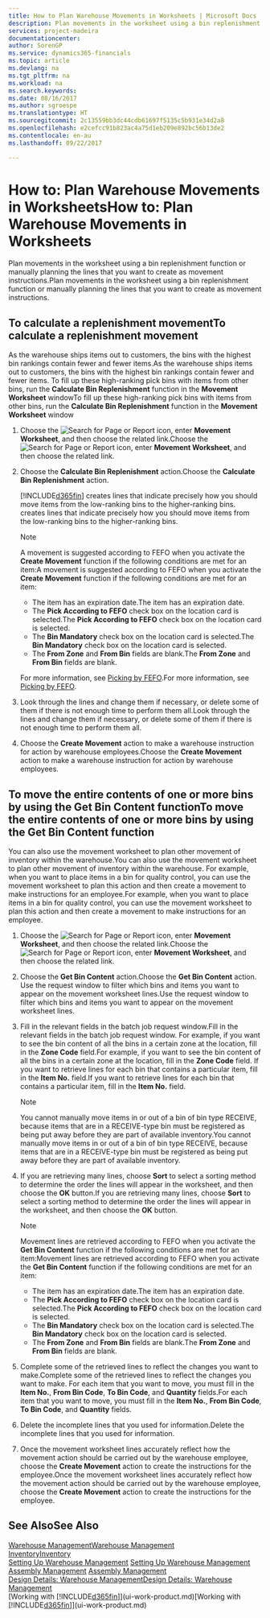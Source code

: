```yaml
---
title: How to Plan Warehouse Movements in Worksheets | Microsoft Docs
description: Plan movements in the worksheet using a bin replenishment function or manually planning the lines that you want to create as movement instructions.
services: project-madeira
documentationcenter: 
author: SorenGP
ms.service: dynamics365-financials
ms.topic: article
ms.devlang: na
ms.tgt_pltfrm: na
ms.workload: na
ms.search.keywords: 
ms.date: 08/16/2017
ms.author: sgroespe
ms.translationtype: HT
ms.sourcegitcommit: 2c13559bb3dc44cdb61697f5135c5b931e34d2a8
ms.openlocfilehash: e2cefcc91b823ac4a75d1eb209e892bc56b13de2
ms.contentlocale: en-au
ms.lasthandoff: 09/22/2017

---
```

# <a name="how-to-plan-warehouse-movements-in-worksheets"></a><span data-ttu-id="f8866-103">How to: Plan Warehouse Movements in Worksheets</span><span class="sxs-lookup"><span data-stu-id="f8866-103">How to: Plan Warehouse Movements in Worksheets</span></span>
<span data-ttu-id="f8866-104">Plan movements in the worksheet using a bin replenishment function or manually planning the lines that you want to create as movement instructions.</span><span class="sxs-lookup"><span data-stu-id="f8866-104">Plan movements in the worksheet using a bin replenishment function or manually planning the lines that you want to create as movement instructions.</span></span>  

## <a name="to-calculate-a-replenishment-movement"></a><span data-ttu-id="f8866-105">To calculate a replenishment movement</span><span class="sxs-lookup"><span data-stu-id="f8866-105">To calculate a replenishment movement</span></span>  
<span data-ttu-id="f8866-106">As the warehouse ships items out to customers, the bins with the highest bin rankings contain fewer and fewer items.</span><span class="sxs-lookup"><span data-stu-id="f8866-106">As the warehouse ships items out to customers, the bins with the highest bin rankings contain fewer and fewer items.</span></span> <span data-ttu-id="f8866-107">To fill up these high-ranking pick bins with items from other bins, run the **Calculate Bin Replenishment** function in the **Movement Worksheet** window</span><span class="sxs-lookup"><span data-stu-id="f8866-107">To fill up these high-ranking pick bins with items from other bins, run the **Calculate Bin Replenishment** function in the **Movement Worksheet** window</span></span>

1.  <span data-ttu-id="f8866-108">Choose the ![Search for Page or Report](media/ui-search/search_small.png "Search for Page or Report icon") icon, enter **Movement Worksheet**, and then choose the related link.</span><span class="sxs-lookup"><span data-stu-id="f8866-108">Choose the ![Search for Page or Report](media/ui-search/search_small.png "Search for Page or Report icon") icon, enter **Movement Worksheet**, and then choose the related link.</span></span>  
2.  <span data-ttu-id="f8866-109">Choose the **Calculate Bin Replenishment** action.</span><span class="sxs-lookup"><span data-stu-id="f8866-109">Choose the **Calculate Bin Replenishment** action.</span></span>  

    [!INCLUDE[d365fin](includes/d365fin_md.md)]<span data-ttu-id="f8866-110"> creates lines that indicate precisely how you should move items from the low-ranking bins to the higher-ranking bins.</span><span class="sxs-lookup"><span data-stu-id="f8866-110"> creates lines that indicate precisely how you should move items from the low-ranking bins to the higher-ranking bins.</span></span>  

    > [!NOTE]  
    >  <span data-ttu-id="f8866-111">A movement is suggested according to FEFO when you activate the **Create Movement** function if the following conditions are met for an item:</span><span class="sxs-lookup"><span data-stu-id="f8866-111">A movement is suggested according to FEFO when you activate the **Create Movement** function if the following conditions are met for an item:</span></span>  
    >   
    >  -   <span data-ttu-id="f8866-112">The item has an expiration date.</span><span class="sxs-lookup"><span data-stu-id="f8866-112">The item has an expiration date.</span></span>  
    > -   <span data-ttu-id="f8866-113">The **Pick According to FEFO** check box on the location card is selected.</span><span class="sxs-lookup"><span data-stu-id="f8866-113">The **Pick According to FEFO** check box on the location card is selected.</span></span>  
    > -   <span data-ttu-id="f8866-114">The **Bin Mandatory** check box on the location card is selected.</span><span class="sxs-lookup"><span data-stu-id="f8866-114">The **Bin Mandatory** check box on the location card is selected.</span></span>  
    > -   <span data-ttu-id="f8866-115">The **From Zone** and **From Bin** fields are blank.</span><span class="sxs-lookup"><span data-stu-id="f8866-115">The **From Zone** and **From Bin** fields are blank.</span></span>  

    <span data-ttu-id="f8866-116">For more information, see [Picking by FEFO](warehouse-picking-by-fefo.md).</span><span class="sxs-lookup"><span data-stu-id="f8866-116">For more information, see [Picking by FEFO](warehouse-picking-by-fefo.md).</span></span>  

3.  <span data-ttu-id="f8866-117">Look through the lines and change them if necessary, or delete some of them if there is not enough time to perform them all.</span><span class="sxs-lookup"><span data-stu-id="f8866-117">Look through the lines and change them if necessary, or delete some of them if there is not enough time to perform them all.</span></span>  
4.  <span data-ttu-id="f8866-118">Choose the **Create Movement** action to make a warehouse instruction for action by warehouse employees.</span><span class="sxs-lookup"><span data-stu-id="f8866-118">Choose the **Create Movement** action to make a warehouse instruction for action by warehouse employees.</span></span>  

## <a name="to-move-the-entire-contents-of-one-or-more-bins-by-using-the-get-bin-content-function"></a><span data-ttu-id="f8866-119">To move the entire contents of one or more bins by using the Get Bin Content function</span><span class="sxs-lookup"><span data-stu-id="f8866-119">To move the entire contents of one or more bins by using the Get Bin Content function</span></span>  
<span data-ttu-id="f8866-120">You can also use the movement worksheet to plan other movement of inventory within the warehouse.</span><span class="sxs-lookup"><span data-stu-id="f8866-120">You can also use the movement worksheet to plan other movement of inventory within the warehouse.</span></span> <span data-ttu-id="f8866-121">For example, when you want to place items in a bin for quality control, you can use the movement worksheet to plan this action and then create a movement to make instructions for an employee.</span><span class="sxs-lookup"><span data-stu-id="f8866-121">For example, when you want to place items in a bin for quality control, you can use the movement worksheet to plan this action and then create a movement to make instructions for an employee.</span></span>  

1.  <span data-ttu-id="f8866-122">Choose the ![Search for Page or Report](media/ui-search/search_small.png "Search for Page or Report icon") icon, enter **Movement Worksheet**, and then choose the related link.</span><span class="sxs-lookup"><span data-stu-id="f8866-122">Choose the ![Search for Page or Report](media/ui-search/search_small.png "Search for Page or Report icon") icon, enter **Movement Worksheet**, and then choose the related link.</span></span>  
2.  <span data-ttu-id="f8866-123">Choose the **Get Bin Content** action.</span><span class="sxs-lookup"><span data-stu-id="f8866-123">Choose the **Get Bin Content** action.</span></span> <span data-ttu-id="f8866-124">Use the request window to filter which bins and items you want to appear on the movement worksheet lines.</span><span class="sxs-lookup"><span data-stu-id="f8866-124">Use the request window to filter which bins and items you want to appear on the movement worksheet lines.</span></span>  
3.  <span data-ttu-id="f8866-125">Fill in the relevant fields in the batch job request window.</span><span class="sxs-lookup"><span data-stu-id="f8866-125">Fill in the relevant fields in the batch job request window.</span></span> <span data-ttu-id="f8866-126">For example, if you want to see the bin content of all the bins in a certain zone at the location, fill in the **Zone Code** field.</span><span class="sxs-lookup"><span data-stu-id="f8866-126">For example, if you want to see the bin content of all the bins in a certain zone at the location, fill in the **Zone Code** field.</span></span> <span data-ttu-id="f8866-127">If you want to retrieve lines for each bin that contains a particular item, fill in the **Item No.** field.</span><span class="sxs-lookup"><span data-stu-id="f8866-127">If you want to retrieve lines for each bin that contains a particular item, fill in the **Item No.** field.</span></span>  

    > [!NOTE]  
    >  <span data-ttu-id="f8866-128">You cannot manually move items in or out of a bin of bin type RECEIVE, because items that are in a RECEIVE-type bin must be registered as being put away before they are part of available inventory.</span><span class="sxs-lookup"><span data-stu-id="f8866-128">You cannot manually move items in or out of a bin of bin type RECEIVE, because items that are in a RECEIVE-type bin must be registered as being put away before they are part of available inventory.</span></span>  

4.  <span data-ttu-id="f8866-129">If you are retrieving many lines, choose **Sort** to select a sorting method to determine the order the lines will appear in the worksheet, and then choose the **OK** button.</span><span class="sxs-lookup"><span data-stu-id="f8866-129">If you are retrieving many lines, choose **Sort** to select a sorting method to determine the order the lines will appear in the worksheet, and then choose the **OK** button.</span></span>  

    > [!NOTE]  
    >  <span data-ttu-id="f8866-130">Movement lines are retrieved according to FEFO when you activate the **Get Bin Content** function if the following conditions are met for an item:</span><span class="sxs-lookup"><span data-stu-id="f8866-130">Movement lines are retrieved according to FEFO when you activate the **Get Bin Content** function if the following conditions are met for an item:</span></span>  
    >   
    >  -   <span data-ttu-id="f8866-131">The item has an expiration date.</span><span class="sxs-lookup"><span data-stu-id="f8866-131">The item has an expiration date.</span></span>  
    > -   <span data-ttu-id="f8866-132">The **Pick According to FEFO** check box on the location card is selected.</span><span class="sxs-lookup"><span data-stu-id="f8866-132">The **Pick According to FEFO** check box on the location card is selected.</span></span>  
    > -   <span data-ttu-id="f8866-133">The **Bin Mandatory** check box on the location card is selected.</span><span class="sxs-lookup"><span data-stu-id="f8866-133">The **Bin Mandatory** check box on the location card is selected.</span></span>  
    > -   <span data-ttu-id="f8866-134">The **From Zone** and **From Bin** fields are blank.</span><span class="sxs-lookup"><span data-stu-id="f8866-134">The **From Zone** and **From Bin** fields are blank.</span></span>  

5.  <span data-ttu-id="f8866-135">Complete some of the retrieved lines to reflect the changes you want to make.</span><span class="sxs-lookup"><span data-stu-id="f8866-135">Complete some of the retrieved lines to reflect the changes you want to make.</span></span> <span data-ttu-id="f8866-136">For each item that you want to move, you must fill in the **Item No.**, **From Bin Code**, **To Bin Code**, and **Quantity** fields.</span><span class="sxs-lookup"><span data-stu-id="f8866-136">For each item that you want to move, you must fill in the **Item No.**, **From Bin Code**, **To Bin Code**, and **Quantity** fields.</span></span>  
6.  <span data-ttu-id="f8866-137">Delete the incomplete lines that you used for information.</span><span class="sxs-lookup"><span data-stu-id="f8866-137">Delete the incomplete lines that you used for information.</span></span>  
7.  <span data-ttu-id="f8866-138">Once the movement worksheet lines accurately reflect how the movement action should be carried out by the warehouse employee, choose the **Create Movement** action to create the instructions for the employee.</span><span class="sxs-lookup"><span data-stu-id="f8866-138">Once the movement worksheet lines accurately reflect how the movement action should be carried out by the warehouse employee, choose the **Create Movement** action to create the instructions for the employee.</span></span>  

## <a name="see-also"></a><span data-ttu-id="f8866-139">See Also</span><span class="sxs-lookup"><span data-stu-id="f8866-139">See Also</span></span>  
[<span data-ttu-id="f8866-140">Warehouse Management</span><span class="sxs-lookup"><span data-stu-id="f8866-140">Warehouse Management</span></span>](warehouse-manage-warehouse.md)  
[<span data-ttu-id="f8866-141">Inventory</span><span class="sxs-lookup"><span data-stu-id="f8866-141">Inventory</span></span>](inventory-manage-inventory.md)  
<span data-ttu-id="f8866-142">[Setting Up Warehouse Management](warehouse-setup-warehouse.md)   </span><span class="sxs-lookup"><span data-stu-id="f8866-142">[Setting Up Warehouse Management](warehouse-setup-warehouse.md)   </span></span>  
<span data-ttu-id="f8866-143">[Assembly Management](assembly-assemble-items.md)  </span><span class="sxs-lookup"><span data-stu-id="f8866-143">[Assembly Management](assembly-assemble-items.md)  </span></span>  
[<span data-ttu-id="f8866-144">Design Details: Warehouse Management</span><span class="sxs-lookup"><span data-stu-id="f8866-144">Design Details: Warehouse Management</span></span>](design-details-warehouse-management.md)  
<span data-ttu-id="f8866-145">[Working with [!INCLUDE[d365fin](includes/d365fin_md.md)]](ui-work-product.md)</span><span class="sxs-lookup"><span data-stu-id="f8866-145">[Working with [!INCLUDE[d365fin](includes/d365fin_md.md)]](ui-work-product.md)</span></span>

